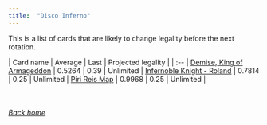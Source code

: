 ```yaml
---
title:  "Disco Inferno"
---
```


This is a list of cards that are likely to change legality before the next rotation.

| Card name | Average | Last | Projected legality |
| :-- |
[Demise, King of Armageddon](https://db.ygoprodeck.com/card/?search=Demise,%20King%20of%20Armageddon) | 0.5264 | 0.39 | Unlimited |
[Infernoble Knight - Roland](https://db.ygoprodeck.com/card/?search=Infernoble%20Knight%20-%20Roland) | 0.7814 | 0.25 | Unlimited |
[Piri Reis Map](https://db.ygoprodeck.com/card/?search=Piri%20Reis%20Map) | 0.9968 | 0.25 | Unlimited |

<br>

###### [Back home](index)